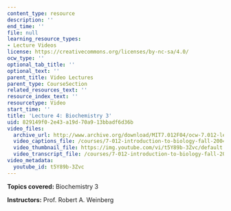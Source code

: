 ```yaml
---
content_type: resource
description: ''
end_time: ''
file: null
learning_resource_types:
- Lecture Videos
license: https://creativecommons.org/licenses/by-nc-sa/4.0/
ocw_type: ''
optional_tab_title: ''
optional_text: ''
parent_title: Video Lectures
parent_type: CourseSection
related_resources_text: ''
resource_index_text: ''
resourcetype: Video
start_time: ''
title: 'Lecture 4: Biochemistry 3'
uid: 829149f0-2e43-a19d-70a9-13bbadf6d36b
video_files:
  archive_url: http://www.archive.org/download/MIT7.012F04/ocw-7.012-lec4-15sep2004-220k.mp4
  video_captions_file: /courses/7-012-introduction-to-biology-fall-2004/9e307cccac9954e2ac6813c7abac6f49_t5Y89b-3Zvc.vtt
  video_thumbnail_file: https://img.youtube.com/vi/t5Y89b-3Zvc/default.jpg
  video_transcript_file: /courses/7-012-introduction-to-biology-fall-2004/944d3153f6dd22850d94aa7d4cf9556a_t5Y89b-3Zvc.pdf
video_metadata:
  youtube_id: t5Y89b-3Zvc
---
```


**Topics covered:** Biochemistry 3

**Instructors:** Prof. Robert A. Weinberg

